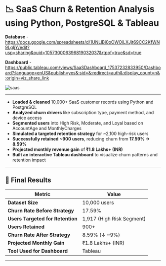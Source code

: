 # 📉 **SaaS Churn & Retention Analysis** using Python, PostgreSQL & Tableau

**Database** - https://docs.google.com/spreadsheets/d/1UNLlBi0oOWOiLXJjt69CC2KfWN9LgIjY/edit?usp=sharing&ouid=105730006396819032037&rtpof=true&sd=true

**Dashboard** - https://public.tableau.com/views/SaaSDashboard_17537232833950/Dashboard?:language=enUS&publish=yes&:sid=&:redirect=auth&:display_count=n&:origin=viz_share_link



![saas](https://github.com/user-attachments/assets/6c0d1555-553f-48c3-b846-fa44606bfa88)

---

- **Loaded & cleaned** 10,000+ SaaS customer records using Python and PostgreSQL  
- **Analyzed churn drivers** like subscription type, payment method, and device access  
- **Segmented users** into High Risk, Moderate, and Loyal based on AccountAge and MonthlyCharges  
- **Simulated a targeted retention strategy** for ~2,100 high-risk users  
- **Successfully retained ~900 users**, reducing churn from **17.59% → 8.59%**  
- **Projected monthly revenue gain** of **₹1.8 Lakhs+ (INR)**  
- **Built an interactive Tableau dashboard** to visualize churn patterns and retention impact  

---

## 🧪 Final Results

| Metric                         | Value                    |
|-------------------------------|--------------------------|
| **Dataset Size**              | 10,000 users             |
| **Churn Rate Before Strategy** | 17.59%                   |
| **Users Targeted for Retention** | 1,917 (High Risk Segment) |
| **Users Retained**             | 900+                     |
| **Churn Rate After Strategy**  | 8.59% (↓ ~9%)            |
| **Projected Monthly Gain**     | ₹1.8 Lakhs+ (INR)        |
| **Tool Used for Dashboard**    | Tableau                  |

---

